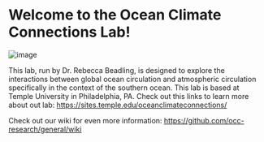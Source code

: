 # Welcome to the Ocean Climate Connections Lab!
![image](https://github.com/user-attachments/assets/4faef05a-8bb1-42f5-8ab8-02da082506f0)


This lab, run by Dr. Rebecca Beadling, is designed to explore the interactions between global ocean circulation and atmospheric circulation specifically in the context of the southern ocean. This lab is based at Temple University in Philadelphia, PA. Check out this links to learn more about out lab:
https://sites.temple.edu/oceanclimateconnections/

Check out our wiki for even more information: https://github.com/occ-research/general/wiki
